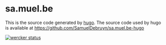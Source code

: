 # sa.muel.be
This is the source code generated by [hugo](http://gohugo.io). The source code used by hugo is available at https://github.com/SamuelDebruyn/sa.muel.be-hugo

[![wercker status](https://app.wercker.com/status/e6dc573d1fa13dbb6812be55efb4863b/s/master "wercker status")](https://app.wercker.com/project/bykey/e6dc573d1fa13dbb6812be55efb4863b)